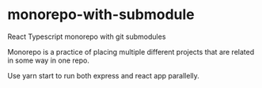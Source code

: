 # monorepo-with-submodule

React Typescript monorepo with git submodules

Monorepo is a practice of placing multiple different projects that are related in some way in one repo. 

Use yarn start to run both express and react app parallelly.

